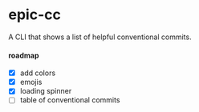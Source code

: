 # epic-cc

A CLI that shows a list of helpful conventional commits.

#### roadmap

- [x] add colors
- [x] emojis
- [x] loading spinner
- [ ] table of conventional commits
